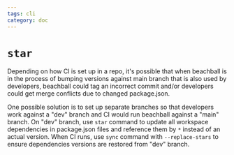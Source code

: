 ```yaml
---
tags: cli
category: doc
---
```


# `star`

Depending on how CI is set up in a repo, it's possible that when beachball is in the process of bumping versions against main branch that is also used by developers, beachball could tag an incorrect commit and/or developers could get merge conflicts due to changed package.json.

One possible solution is to set up separate branches so that developers work against a "dev" branch and CI would run beachball against a "main" branch. On "dev" branch, use `star` command to update all workspace dependencies in package.json files and reference them by `*` instead of an actual version. When CI runs, use `sync` command with `--replace-stars` to ensure dependencies versions are restored from "dev" branch.
